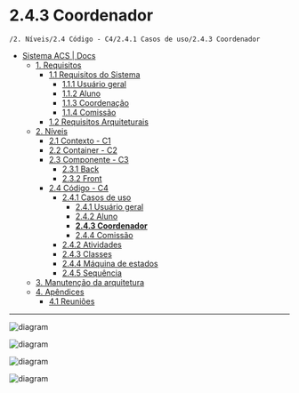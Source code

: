 # 2.4.3 Coordenador

`/2. Níveis/2.4 Código - C4/2.4.1 Casos de uso/2.4.3 Coordenador`

* [Sistema ACS | Docs](../../../../README.md)
  * [1. Requisitos](../../../../1.%20Requisitos/README.md)
    * [1.1 Requisitos do Sistema](../../../../1.%20Requisitos/1.1%20Requisitos%20do%20Sistema/README.md)
      * [1.1.1 Usuário geral](../../../../1.%20Requisitos/1.1%20Requisitos%20do%20Sistema/1.1.1%20Usu%C3%A1rio%20geral/README.md)
      * [1.1.2 Aluno](../../../../1.%20Requisitos/1.1%20Requisitos%20do%20Sistema/1.1.2%20Aluno/README.md)
      * [1.1.3 Coordenação](../../../../1.%20Requisitos/1.1%20Requisitos%20do%20Sistema/1.1.3%20Coordena%C3%A7%C3%A3o/README.md)
      * [1.1.4 Comissão](../../../../1.%20Requisitos/1.1%20Requisitos%20do%20Sistema/1.1.4%20Comiss%C3%A3o/README.md)
    * [1.2 Requisitos Arquiteturais](../../../../1.%20Requisitos/1.2%20Requisitos%20Arquiteturais/README.md)
  * [2. Níveis](../../../../2.%20N%C3%ADveis/README.md)
    * [2.1 Contexto - C1](../../../../2.%20N%C3%ADveis/2.1%20Contexto%20-%20C1/README.md)
    * [2.2 Container - C2](../../../../2.%20N%C3%ADveis/2.2%20Container%20-%20C2/README.md)
    * [2.3 Componente - C3](../../../../2.%20N%C3%ADveis/2.3%20Componente%20-%20C3/README.md)
      * [2.3.1 Back](../../../../2.%20N%C3%ADveis/2.3%20Componente%20-%20C3/2.3.1%20Back/README.md)
      * [2.3.2 Front](../../../../2.%20N%C3%ADveis/2.3%20Componente%20-%20C3/2.3.2%20Front/README.md)
    * [2.4 Código - C4](../../../../2.%20N%C3%ADveis/2.4%20C%C3%B3digo%20-%20C4/README.md)
      * [2.4.1 Casos de uso](../../../../2.%20N%C3%ADveis/2.4%20C%C3%B3digo%20-%20C4/2.4.1%20Casos%20de%20uso/README.md)
        * [2.4.1 Usuário geral](../../../../2.%20N%C3%ADveis/2.4%20C%C3%B3digo%20-%20C4/2.4.1%20Casos%20de%20uso/2.4.1%20Usu%C3%A1rio%20geral/README.md)
        * [2.4.2 Aluno](../../../../2.%20N%C3%ADveis/2.4%20C%C3%B3digo%20-%20C4/2.4.1%20Casos%20de%20uso/2.4.2%20Aluno/README.md)
        * [**2.4.3 Coordenador**](../../../../2.%20N%C3%ADveis/2.4%20C%C3%B3digo%20-%20C4/2.4.1%20Casos%20de%20uso/2.4.3%20Coordenador/README.md)
        * [2.4.4 Comissão](../../../../2.%20N%C3%ADveis/2.4%20C%C3%B3digo%20-%20C4/2.4.1%20Casos%20de%20uso/2.4.4%20Comiss%C3%A3o/README.md)
      * [2.4.2 Atividades](../../../../2.%20N%C3%ADveis/2.4%20C%C3%B3digo%20-%20C4/2.4.2%20Atividades/README.md)
      * [2.4.3 Classes](../../../../2.%20N%C3%ADveis/2.4%20C%C3%B3digo%20-%20C4/2.4.3%20Classes/README.md)
      * [2.4.4 Máquina de estados](../../../../2.%20N%C3%ADveis/2.4%20C%C3%B3digo%20-%20C4/2.4.4%20M%C3%A1quina%20de%20estados/README.md)
      * [2.4.5 Sequência](../../../../2.%20N%C3%ADveis/2.4%20C%C3%B3digo%20-%20C4/2.4.5%20Sequ%C3%AAncia/README.md)
  * [3. Manutenção da arquitetura](../../../../3.%20Manuten%C3%A7%C3%A3o%20da%20arquitetura/README.md)
  * [4. Apêndices](../../../../4.%20Ap%C3%AAndices/README.md)
    * [4.1 Reuniões](../../../../4.%20Ap%C3%AAndices/4.1%20Reuni%C3%B5es/README.md)

---

![diagram](https://www.plantuml.com/plantuml/svg/0/fLJ1Jjj04BrRyZzCwGKECRWSIgCe2W95wg4K5SGrcknEo8grD-ok2-tlS40SEFOB_6CThws08wSgvc1ftynxCxEpBvauZzONcOOVKqYJT3zDFl5t64VkHkKhj9W12c_iXV-b2V2EdCaeZeOdnbX9EKfZXu0En0k6Zvxk_N2k2oP-y4lA2DmA1McSnv4buJ6_vc8xLS-3zFF-GNh4tvUTEDgTAkqjMh1qMoYdoiVo3xczgi6YpioQZ33ac7_XqHSrmOKZnyvuGf06K1Uv2QcS8xC0EVqDlIsVHQ4nv3A6gaASEZcVXfXOBHXzXTE0b6HmQMue3z1NfpZYs9Lo1MhrktFUd-jaUsJMVG-RwXBLEzoyv2bw1CbBBEQPSgvyg6ybEJnhOcYQklnSUe7pyiahWUkQsIn4gGeoyPnu0qRMPLPa5P_3PCU2k5RNP5XdDkyIHwyVVg1fuGU3yTRBjyZItEKLkVDbMqohhfUXRkT-MbGcTOxQqGH6ITAu1bvv5eOm6Z6WN8x7suNiaHwg5oVs4A-jsaEhP0zHi7eFNTkPRzStbln7vmuZl4-P_E_Cspfl_iosLuYZ2P_uF_Sl)

![diagram](https://www.plantuml.com/plantuml/svg/0/dLHDImCn4Bqlx7yOzQA7hgs2ubAAfTYR8XQybcbsgi5iiYPPl_wE1q_-Ylun9wcrjNOLX0raalTUNjw4FNKUhQzB1LT3w6H7-vticCT9chWxgIkqM08AR-p8Foi2V2HdIagJBNzB9O6hK932IPfO4Xxr3MEsMQbzqDvl7tHu76wdIJumnXQaiJ0s1tGWbZNiU7ho-KJLh9gFfFDKOWIv-VmR84rshwMhKSaNjC3h5hs1Wk3MMAOKFFg34HI6vz89qfxSNX1x-6AD8tICmh7OK2gM-4MfOeSBfIWqdJC-LHPRB3Mu74Q0gAPSNN1AiTGnhjrpz7RsBcg5SRNaKeOAUA-lo78Nliu1PoQMiuO9oYU4-ngrbmMoD_w2AT8F4jbXbC8vUzNAMTZdIvKe5OGUWlb-YIXWnn6mIkmhJo4EOShAE3bxcxt-pEJpr8WSBytD4qsJrTwsMhs6vDTHJR4k7a5BqTG7O8FrzHGWongmA-y9SkXsfHQgBgZN0-x5PXlGpRBGrtKg5wIB7bD_POOdq4Jzuz3bEsdWfyccV2DtSul-9RIMRQD4cfpoZFyc7m00)

![diagram](https://www.plantuml.com/plantuml/svg/0/bPDDRi8m44Rtbdo7ATt0Wl2ZggeY525LxG7W0D7WZC2j4rEFGzlpiEW9UW8kLXEW18g2khEbDq_VpDXZzkXycHkOFCCWUkWDea5V2dxLnH8Tve3AMpVrduO0tubjJbBS-0Nb1Bn4HGPdKZXI7ejvO5f1qn_UzVh3-vOKyQErBgC2C-jYG0PrlCEjfmyVpqmPZF5KiwSSAuXtvnEW_LIiD3fmz5PgrfklpJSnR2C21ckkcJThszcMKqMcUr9PudG7e3rwWb-RnlgAg5TEw8Lqc1RW2et6465j8QDQfBt0xS5q1ogqls4gqTGQhIgJenCN_dNnWKqFxBbEYlfGkzsaUG3dy9MmXrrqdPulV2XeNnnFP_i66aGGHSdLNceBXnX68rqeKsQK901ID3HLoI_6QZHU3_n_fnHZAhBmdNu0)

![diagram](https://www.plantuml.com/plantuml/svg/0/VP9BJiCm48RtaNA7eMnWqKUw0KLLL8JW0Eq1ggazRItyAFP4m7bOS91U32UXqBG9YXGbck__RF_9F31wBes6nJDaeomRnziqJSABidlqQ005Ex_a3qs0RnISeJIvuXqPWh17GHhNQU99CDfjP0RHCvdUZIVJ-q6Qv8_EUKaMfVCvO03nzmxNJE-ShtKPZVbI1IQ3DHIQvnQG9ZSBPBLH0ZruUYrLK8UlmwUxhHB-E5hzZ0Iwc7W8GTd8IxLLZDgGvNYAopWsN3lyP0KQPNTdwq5LIvHG44wZLn8brHBwvSysePbybCIckGmWkzPla5M3jEBLTLhQS5XqRlVOMJtlrrr6OJGgElixgHzocCsK5RgKL1JnStVXbQUpWruHG9fq9ofNxod-zSt9olWxVmC0)

